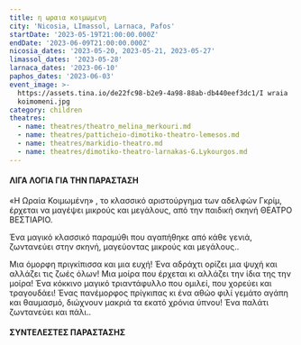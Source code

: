 ```yaml
---
title: η ωραια κοιμωμενη
city: 'Nicosia, LImassol, Larnaca, Pafos'
startDate: '2023-05-19T21:00:00.000Z'
endDate: '2023-06-09T21:00:00.000Z'
nicosia_dates: '2023-05-20, 2023-05-21, 2023-05-27'
limassol_dates: '2023-05-28'
larnaca_dates: '2023-06-10'
paphos_dates: '2023-06-03'
event_image: >-
  https://assets.tina.io/de22fc98-b2e9-4a98-88ab-db440eef3dc1/I wraia
  koimomeni.jpg
category: children
theatres:
  - name: theatres/theatro_melina_merkouri.md
  - name: theatres/patticheio-dimotiko-theatro-lemesos.md
  - name: theatres/markidio-theatro.md
  - name: theatres/dimotiko-theatro-larnakas-G.Lykourgos.md
---
```


#### ΛΙΓΑ ΛΟΓΙΑ ΓΙΑ ΤΗΝ ΠΑΡΑΣΤΑΣΗ

«H Ωραία Κοιμωμένη» , το κλασσικό αριστούργημα των αδελφών Γκρίμ, έρχεται να μαγέψει μικρούς και μεγάλους, από την παιδική σκηνή ΘΕΑΤΡΟ ΒΕΣΤΙΑΡΙΟ.

Ένα μαγικό κλασσικό παραμύθι που αγαπήθηκε από κάθε γενιά, ζωντανεύει στην σκηνή, μαγεύοντας μικρούς και
μεγάλους..

Μια όμορφη πριγκίπισσα και μια ευχή! Ένα αδράχτι ορίζει μια ψυχή και αλλάζει τις ζωές όλων! Μια μοίρα που έρχεται κι αλλάζει την ίδια της την μοίρα! Ένα κόκκινο μαγικό τριαντάφυλλο που ομιλεί, που χορεύει και τραγουδάει! Ένας πανέμορφος πρίγκιπας κι ένα αθώο φιλί γεμάτο αγάπη και θαυμασμό, διώχνουν μακριά τα εκατό χρόνια ύπνου! Ένα παλάτι ζωντανεύει και πάλι..

#### ΣΥΝΤΕΛΕΣΤΕΣ ΠΑΡΑΣΤΑΣΗΣ







